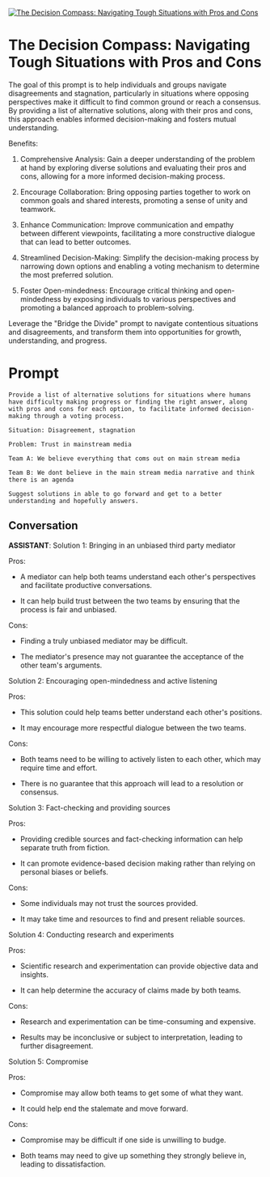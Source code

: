 
[![The Decision Compass: Navigating Tough Situations with Pros and Cons](https://flow-prompt-covers.s3.us-west-1.amazonaws.com/icon/futuristic/futu_2.png)]()
# The Decision Compass: Navigating Tough Situations with Pros and Cons 
The goal of this prompt is to help individuals and groups navigate disagreements and stagnation, particularly in situations where opposing perspectives make it difficult to find common ground or reach a consensus. By providing a list of alternative solutions, along with their pros and cons, this approach enables informed decision-making and fosters mutual understanding.



Benefits:

1. Comprehensive Analysis: Gain a deeper understanding of the problem at hand by exploring diverse solutions and evaluating their pros and cons, allowing for a more informed decision-making process.

2. Encourage Collaboration: Bring opposing parties together to work on common goals and shared interests, promoting a sense of unity and teamwork.

3. Enhance Communication: Improve communication and empathy between different viewpoints, facilitating a more constructive dialogue that can lead to better outcomes.

4. Streamlined Decision-Making: Simplify the decision-making process by narrowing down options and enabling a voting mechanism to determine the most preferred solution.

5. Foster Open-mindedness: Encourage critical thinking and open-mindedness by exposing individuals to various perspectives and promoting a balanced approach to problem-solving.



Leverage the "Bridge the Divide" prompt to navigate contentious situations and disagreements, and transform them into opportunities for growth, understanding, and progress.

# Prompt

```
Provide a list of alternative solutions for situations where humans have difficulty making progress or finding the right answer, along with pros and cons for each option, to facilitate informed decision-making through a voting process.

Situation: Disagreement, stagnation

Problem: Trust in mainstream media

Team A: We believe everything that coms out on main stream media 

Team B: We dont believe in the main stream media narrative and think there is an agenda

Suggest solutions in able to go forward and get to a better understanding and hopefully answers.
```

## Conversation

**ASSISTANT**: Solution 1: Bringing in an unbiased third party mediator



Pros: 

- A mediator can help both teams understand each other's perspectives and facilitate productive conversations.

- It can help build trust between the two teams by ensuring that the process is fair and unbiased.



Cons:

- Finding a truly unbiased mediator may be difficult.

- The mediator's presence may not guarantee the acceptance of the other team's arguments.





Solution 2: Encouraging open-mindedness and active listening



Pros:

- This solution could help teams better understand each other's positions.

- It may encourage more respectful dialogue between the two teams.



Cons:

- Both teams need to be willing to actively listen to each other, which may require time and effort.

- There is no guarantee that this approach will lead to a resolution or consensus.



Solution 3: Fact-checking and providing sources



Pros:

- Providing credible sources and fact-checking information can help separate truth from fiction.

- It can promote evidence-based decision making rather than relying on personal biases or beliefs.



Cons:

- Some individuals may not trust the sources provided.

- It may take time and resources to find and present reliable sources.





Solution 4: Conducting research and experiments



Pros:

- Scientific research and experimentation can provide objective data and insights.

- It can help determine the accuracy of claims made by both teams.



Cons:

- Research and experimentation can be time-consuming and expensive.

- Results may be inconclusive or subject to interpretation, leading to further disagreement.





Solution 5: Compromise



Pros:

- Compromise may allow both teams to get some of what they want.

- It could help end the stalemate and move forward.



Cons:

- Compromise may be difficult if one side is unwilling to budge.

- Both teams may need to give up something they strongly believe in, leading to dissatisfaction.


